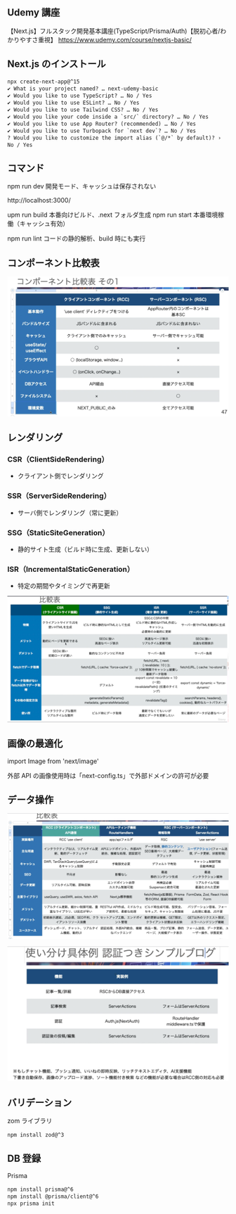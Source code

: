 ## Udemy 講座

【Next.js】フルスタック開発基本講座(TypeScript/Prisma/Auth)【脱初心者/わかりやすさ重視】
https://www.udemy.com/course/nextjs-basic/

## Next.js のインストール

```
npx create-next-app@^15
✔ What is your project named? … next-udemy-basic
✔ Would you like to use TypeScript? … No / Yes
✔ Would you like to use ESLint? … No / Yes
✔ Would you like to use Tailwind CSS? … No / Yes
✔ Would you like your code inside a `src/` directory? … No / Yes
✔ Would you like to use App Router? (recommended) … No / Yes
✔ Would you like to use Turbopack for `next dev`? … No / Yes
? Would you like to customize the import alias (`@/*` by default)? › No / Yes
```

## コマンド

npm run dev
開発モード、キャッシュは保存されない

http://localhost:3000/

upm run build
本番向けビルド、.next フォルダ生成
npm run start
本番環境稼働（キャッシュ有効）

npm run lint
コードの静的解析、build 時にも実行

## コンポーネント比較表

![client_server_comparison](https://github.com/shimobayashi-growers/next-udemy-basic/blob/main/public/client_server_%20comparison.png)

## レンダリング

### CSR（ClientSideRendering）

- クライアント側でレンダリング

### SSR（ServerSideRendering）

- サーバ側でレンダリング（常に更新）

### SSG（StaticSiteGeneration）

- 静的サイト生成（ビルド時に生成、更新しない）

### ISR（IncrementalStaticGeneration）

- 特定の期間やタイミングで再更新

![csr-ssr-ssg-isr](https://github.com/shimobayashi-growers/next-udemy-basic/blob/main/public/csr-ssr-ssg-isr.png)

## 画像の最適化

import Image from 'next/image'

外部 API の画像使用時は「next-config.ts」で外部ドメインの許可が必要

## データ操作

![data-crud](https://github.com/shimobayashi-growers/next-udemy-basic/blob/main/public/data-crud.png)

![crud-blog-sample](https://github.com/shimobayashi-growers/next-udemy-basic/blob/main/public/crud-blog-sample.png)

## バリデーション

zom ライブラリ

```
npm install zod@^3
```

## DB 登録

Prisma

```
npm install prisma@^6
npm install @prisma/client@^6
npx prisma init
```
